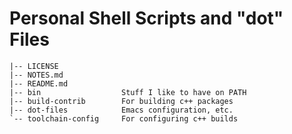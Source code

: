 
# Personal Shell Scripts and "dot" Files

```
|-- LICENSE
|-- NOTES.md
|-- README.md
|-- bin                  Stuff I like to have on PATH
|-- build-contrib        For building c++ packages
|-- dot-files            Emacs configuration, etc.
`-- toolchain-config     For configuring c++ builds
```

